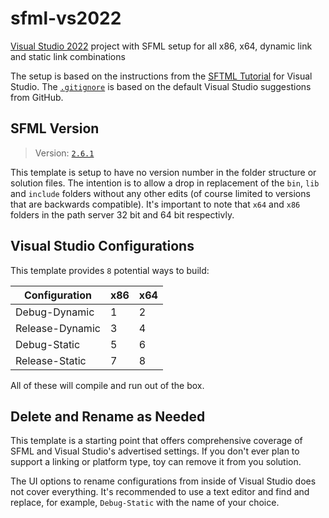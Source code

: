 # sfml-vs2022

[Visual Studio 2022][vs] project with SFML setup for all x86, x64, dynamic link and static link combinations

The setup is based on the instructions from the [SFTML Tutorial][tut] for Visual Studio.
The [`.gitignore`][gitignore] is based on the default Visual Studio suggestions from GitHub.

## SFML Version

> Version: [`2.6.1`][sfmlversion]

This template is setup to have no version number in the folder structure or solution files.
The intention is to allow a drop in replacement of the `bin`, `lib` and `include` folders without any other edits (of course limited to versions that are backwards compatible).
It's important to note that `x64` and `x86` folders in the path server 32 bit and 64 bit respectivly.

## Visual Studio Configurations

This template provides `8` potential ways to build:

| Configuration   | x86 | x64 | 
|-----------------|-----|-----|
| Debug-Dynamic   | 1   | 2   | 
| Release-Dynamic | 3   | 4   | 
| Debug-Static    | 5   | 6   | 
| Release-Static  | 7   | 8   | 

All of these will compile and run out of the box.

## Delete and Rename as Needed

This template is a starting point that offers comprehensive coverage of SFML and Visual Studio's advertised settings.
If you don't ever plan to support a linking or platform type, toy can remove it from you solution.

The UI options to rename configurations from inside of Visual Studio does not cover everything.
It's recommended to use a text editor and find and replace, for example, `Debug-Static` with the name of your choice.

[vs]: https://visualstudio.microsoft.com/downloads/ "Download Visual Studio"
[tut]: https://www.sfml-dev.org/tutorials/2.6/start-vc.php  "SFML with Visual Studio"
[gitignore]: https://github.com/github/gitignore/blob/main/VisualStudio.gitignore ".gitnignore for Visual Studio"
[sfmlversion]: https://github.com/SFML/SFML/releases/tag/2.6.1 "SFML 2.6.1"
